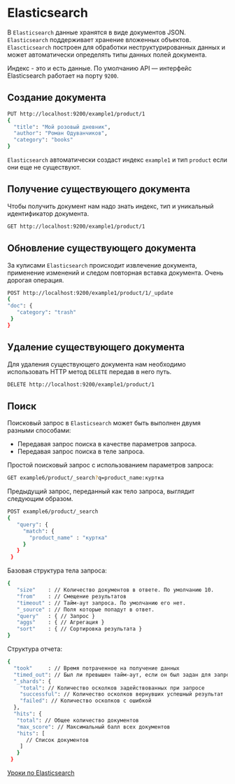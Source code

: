 # Elasticsearch

В `Elasticsearch` данные хранятся в виде документов JSON. `Elasticsearch` поддерживает хранение вложенных объектов. `Elascticsearch` построен для обработки неструктурированных данных и может автоматически определять типы данных полей документа.

Индекс - это и есть данные.
По умолчанию API — интерфейс Elasticsearch работает на порту `9200`.

## Создание документа

```bash
PUT http://localhost:9200/example1/product/1
{
  "title": "Мой розовый дневник",
  "author": "Роман Одуванчиков",
  "category": "books"
}
```

`Elasticsearch` автоматически создаст индекс `example1` и тип `product` если они еще не существуют.

## Получение существующего документа

Чтобы получить документ нам надо знать индекс, тип и уникальный идентификатор документа.

```bash
GET http://localhost:9200/example1/product/1
```

## Обновление существующего документа

За кулисами `Elasticsearch` происходит извлечение документа, применение изменений и следом повторная вставка документа. Очень дорогая операция.

```bash
POST http://localhost:9200/example1/product/1/_update
{
"doc": {
   "category": "trash"
 }
}
```

## Удаление существующего документа

Для удаления существующего документа нам необходимо использовать HTTP метод `DELETE` передав в него путь.

```bash
DELETE http://localhost:9200/example1/product/1
```


## Поиск

Поисковый запрос в `Elasticsearch` может быть выполнен двумя разными способами:
- Передавая запрос поиска в качестве параметров запроса.
- Передавая запрос поиска в теле запроса.

Простой поисковый запрос с использованием параметров запроса:

```bash
GET example6/product/_search?q=product_name:курткa
```

Предыдущий запрос, переданный как тело запроса, выглядит следующим образом.

```bash
POST example6/product/_search
{
   "query": {
     "match": {
       "product_name" : "курткa"
     }
   }
 }
```

Базовая структура тела запроса:

```bash
{
   "size"    : // Количество документов в ответе. По умолчанию 10.
   "from"    : // Смещение результатов
   "timeout" : // Тайм-аут запроса. По умолчанию его нет.
   "_source" : // Поля которые попадут в ответ.
   "query"   : { // Запрос }
   "aggs"    : { // Агрегация }
   "sort"    : { // Сортировка результата }
}
```
Структура отчета:

```bash
{
  "took"     : // Время потраченное на получение данных
  "timed_out": // Был ли превышен тайм-аут, если он был задан для запроса.
  "_shards": {
    "total": // Количество осколков задействованных при запросе
    "successful": // Количество осколков вернувших успешный результат
    "failed": // Количество осколков с ошибкой
  },
  "hits": {
   "total": // Общее количество документов
   "max_score": // Максимальный балл всех документов
   "hits": [
      // Список документов
    ]
   }
 }
```

[Уроки по Elasticsearch](https://codedzen.ru/category/uroki/elasticsearch/)
